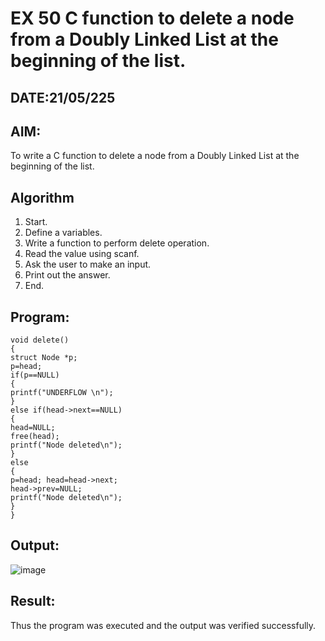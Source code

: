 # EX 50 C function to delete a node from a Doubly Linked List at the beginning of the list.
## DATE:21/05/225
## AIM:
To write a C function to delete a node from a Doubly Linked List at the beginning of the list.

## Algorithm
1. Start.
2. Define a variables.
3. Write a function to perform delete operation.
4. Read the value using scanf.
5. Ask the user to make an input.
6. Print out the answer.
7. End. 

## Program:
```
void delete()
{
struct Node *p;
p=head; 
if(p==NULL)
{
printf("UNDERFLOW \n");
}
else if(head->next==NULL)
{
head=NULL; 
free(head);
printf("Node deleted\n");
}
else
{
p=head; head=head->next;
head->prev=NULL; 
printf("Node deleted\n");
}
}
```

## Output:
![image](https://github.com/user-attachments/assets/6cf5abdb-345f-4164-a299-1e100bf39845)



## Result:
Thus the program was executed and the output was verified successfully.
